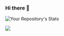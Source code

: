 ### Hi there 👋

![Your Repository's Stats](https://github-readme-stats.vercel.app/api/top-langs/?username=dantonik&theme=blue-green)

![](https://komarev.com/ghpvc/?username=dantonik&color=blue)

<!--
✨

Here are some ideas to get you started:

- 🔭 I’m currently working on ...
- 🌱 I’m currently learning ...
- 👯 I’m looking to collaborate on ...
- 🤔 I’m looking for help with ...
- 💬 Ask me about ...
- 📫 How to reach me: ...
- 😄 Pronouns: ...
- ⚡ Fun fact: ...
-->
